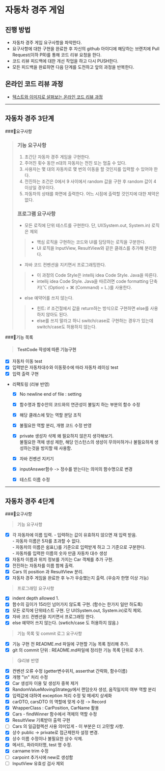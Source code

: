 # 자동차 경주 게임
## 진행 방법
* 자동차 경주 게임 요구사항을 파악한다.
* 요구사항에 대한 구현을 완료한 후 자신의 github 아이디에 해당하는 브랜치에 Pull Request(이하 PR)를 통해 코드 리뷰 요청을 한다.
* 코드 리뷰 피드백에 대한 개선 작업을 하고 다시 PUSH한다.
* 모든 피드백을 완료하면 다음 단계를 도전하고 앞의 과정을 반복한다.

## 온라인 코드 리뷰 과정
* [텍스트와 이미지로 살펴보는 온라인 코드 리뷰 과정](https://github.com/next-step/nextstep-docs/tree/master/codereview)

---

## 자동차 경주 3단계
###📌요구사항
>### 기능 요구사항
>1. 초간단 자동차 경주 게임을 구현한다.
>2. 주어진 횟수 동안 n대의 자동차는 전진 또는 멈출 수 있다.
>3. 사용자는 몇 대의 자동차로 몇 번의 이동을 할 것인지를 입력할 수 있어야 한다.
>4. 전진하는 조건은 0에서 9 사이에서 random 값을 구한 후 random 값이 4이상일 경우이다.
>5. 자동차의 상태를 화면에 출력한다. 어느 시점에 출력할 것인지에 대한 제약은 없다.
> 
> ### 프로그램 요구사항
> - 모든 로직에 단위 테스트를 구현한다. 단, UI(System.out, System.in) 로직은 제외
>>- 핵심 로직을 구현하는 코드와 UI를 담당하는 로직을 구분한다. 
>>- UI 로직을 InputView, ResultView와 같은 클래스를 추가해 분리한다.
> - 자바 코드 컨벤션을 지키면서 프로그래밍한다.
>>- 이 과정의 Code Style은 intellij idea Code Style. Java을 따른다.
>>- intellij idea Code Style. Java을 따르려면 code formatting 단축키(⌥ (Option) + ⌘ (Command) + L.)를 사용한다.
>- else 예약어를 쓰지 않는다.
>>- 힌트: if 조건절에서 값을 return하는 방식으로 구현하면 else를 사용하지 않아도 된다. 
>>- else를 쓰지 말라고 하니 switch/case로 구현하는 경우가 있는데 switch/case도 허용하지 않는다.

###📝기능 목록
>
>#### TestCode 작성에 따른 기능구현
- [x] 자동차 이동 test
- [x] 입력받은 자동차대수와 이동횟수에 따라 자동차 레이싱 test
- [x] 입력 출력 구현
- 리팩토링 (리뷰 반영)
  - [x] No newline end of file : setting
  - [x] 함수명과 함수안의 코드와의 연관성이 불일치 하는 부분의 함수 수정
  - [x] 해당 클래스에 맞는 역할 분담 조직
  - [x] 불필요한 역할 분리, 개행 코드 수정 반영
  - [x] private 생성자 삭제 왜 필요하지 않은지 생각해보기.
  <br> 불필요한 객체 생성 제한, 해당 인스턴스의 생성이 무의미하거나 불필요하게 생성하는것을 방지할 때 사용함. 
  - [x] 자바 컨벤션 지키기
  - [x] inputAnswer함수 -> 정수를 받는다는 의미의 함수명으로 변경
  - [x] 테스트 이름 수정


---
## 자동차 경주 4단계
###📌요구사항
> 기능 요구사항
- [x] 각 자동차에 이름 입력. - 입력하는 값이 유효하지 않으면 재 입력 받음.
<br> - 자동차 이름은 5자를 초과할 수 없다.
<br> - 자동차의 이름은 쉼표(,)를 기준으로 입력받게 하고 그 기준으로 구분한다.
<br> - 자동차를 입력한 이름의 숫자 만큼 자동차 대수 생성
- [x] 자동차 이름과 위치 정보를 가지는 Car 객체를 추가 구현.
- [x] 전진하는 자동차를 이름 함께 출력.
- [x] Cars 의 position 과 ResultView 분리.
- [x] 자동차 경주 게임을 완료한 후 누가 우승했는지 출력. (우승자 한명 이상 가능)

> 프로그래밍 요구사항
- [x] indent depth allowed 1.
- [x] 함수의 길이가 15라인 넘어가지 않도록 구현. (함수는 한가지 일만 하도록)
- [x] 모든 로직에 단위테스트 구현. 단 UI(System.out, System.in)로직 제외.
- [x] 자바 코드 컨벤션을 지키면서 프로그래밍 한다.
- [x] else 예약어 쓰지 않는다. (swtich/case 도 허용하지 않음.)

> 기능 목록 및 commit 로그 요구사항
- [x] 기능 구현 전 README.md 파일에 구현할 기능 목록 정리해 추가.
- [x] git 의 commit 단위 : README.md파일에 정리한 기능 목록 단위로 추가.

> 😘리뷰 반영
- [x] 컨벤션 오류 수정 (getter변수위치, asserthat 간략화, 함수이름) 
- [x] 개행 "\n" 처리 수정
- [x] Car 생성자 이용 및 생성자 중복 제거
- [x] RandomValueMovingStrategy에서 랜덤숫자 생성, 움직일지의 여부 역할 분리
- [x] 입력값에 대하여 exception 처리 수정 및 메세지 상세화
- [x] carDTO, carsDTO 의 역할에 맞게 수정 -> Record
- [x] WrapperClass : CarPosition, CarName 활용
- [x] Cars - findWinner 함수에서 객체의 역할 수정
- [x] ResultView 기록받아 출력 구현
- [ ] Cars 의 일급컬렉션 사용 의미있게 - 이 부분은 더 고민할 사항.
- [x] 상수 public -> private로 접근제한자 설정 변경.
- [x] 상수 이름 수정이나 불필요한 상수 삭제.
- [x] 메서드, 파라미터명, test 명 수정.
- [x] carname trim 수정
- [ ] carpoint 추가시에 new로 생성함  
- [ ] InputView 유효성 검사 제외

